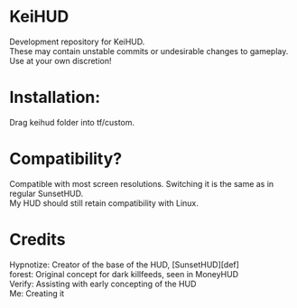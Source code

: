 # KeiHUD
Development repository for KeiHUD.  
These may contain unstable commits or undesirable changes to gameplay. Use at your own discretion!

# Installation:
Drag keihud folder into tf/custom.

# Compatibility?
Compatible with most screen resolutions. Switching it is the same as in regular SunsetHUD.  
My HUD should still retain compatibility with Linux.

# Credits
Hypnotize: Creator of the base of the HUD, [SunsetHUD][def]  
forest: Original concept for dark killfeeds, seen in MoneyHUD  
Verify: Assisting with early concepting of the HUD  
Me: Creating it
